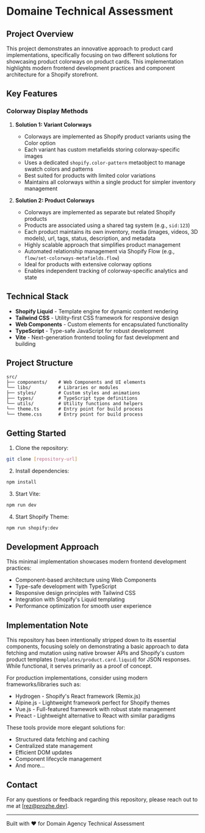 # Domaine Technical Assessment

## Project Overview

This project demonstrates an innovative approach to product card implementations, specifically focusing on two different solutions for showcasing product colorways on product cards. This implementation highlights modern frontend development practices and component architecture for a Shopify storefront.

## Key Features

### Colorway Display Methods

1. **Solution 1: Variant Colorways**

   - Colorways are implemented as Shopify product variants using the Color option
   - Each variant has custom metafields storing colorway-specific images
   - Uses a dedicated `shopify.color-pattern` metaobject to manage swatch colors and patterns
   - Best suited for products with limited color variations
   - Maintains all colorways within a single product for simpler inventory management

2. **Solution 2: Product Colorways**
   - Colorways are implemented as separate but related Shopify products
   - Products are associated using a shared tag system (e.g., `sid:123`)
   - Each product maintains its own inventory, media (images, videos, 3D models), url, tags, status, description, and metadata
   - Highly scalable approach that simplifies product management
   - Automated relationship management via Shopify Flow (e.g., `flow/set-colorways-metafields.flow`)
   - Ideal for products with extensive colorway options
   - Enables independent tracking of colorway-specific analytics and state

## Technical Stack

- **Shopify Liquid** - Template engine for dynamic content rendering
- **Tailwind CSS** - Utility-first CSS framework for responsive design
- **Web Components** - Custom elements for encapsulated functionality
- **TypeScript** - Type-safe JavaScript for robust development
- **Vite** - Next-generation frontend tooling for fast development and building

## Project Structure

```
src/
├── components/    # Web Components and UI elements
└── libs/          # Libraries or modules
├── styles/        # Custom styles and animations
├── types/         # TypeScript type definitions
└── utils/         # Utility functions and helpers
└── theme.ts       # Entry point for build process
└── theme.css      # Entry point for build process
```

## Getting Started

1. Clone the repository:

```bash
git clone [repository-url]
```

2. Install dependencies:

```bash
npm install
```

3. Start Vite:

```bash
npm run dev
```

4. Start Shopify Theme:

```bash
npm run shopify:dev
```

## Development Approach

This minimal implementation showcases modern frontend development practices:

- Component-based architecture using Web Components
- Type-safe development with TypeScript
- Responsive design principles with Tailwind CSS
- Integration with Shopify's Liquid templating
- Performance optimization for smooth user experience

## Implementation Note

This repository has been intentionally stripped down to its essential components, focusing solely on demonstrating a basic approach to data fetching and mutation using native browser APIs and Shopify's custom product templates (`templates/product.card.liquid`) for JSON responses. While functional, it serves primarily as a proof of concept.

For production implementations, consider using modern frameworks/libraries such as:

- Hydrogen - Shopify's React framework (Remix.js)
- Alpine.js - Lightweight framework perfect for Shopify themes
- Vue.js - Full-featured framework with robust state management
- Preact - Lightweight alternative to React with similar paradigms

These tools provide more elegant solutions for:

- Structured data fetching and caching
- Centralized state management
- Efficient DOM updates
- Component lifecycle management
- And more...

## Contact

For any questions or feedback regarding this repository, please reach out to me at [rez@prozhe.dev].

---

Built with ❤️ for Domain Agency Technical Assessment
